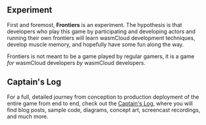 ## Experiment
First and foremost, **Frontiers** is an experiment. The hypothesis is that developers who play this game by participating and developing actors and running their own frontiers will learn wasmCloud development techniques, develop muscle memory, and hopefully have some fun along the way.

Frontiers is not meant to be a game played by regular gamers, it is a game _for_ wasmCloud developers _by_ wasmCloud developers.

## Captain's Log
For a full, detailed journey from conception to production deployment of the entire game from end to end, check out the [Captain's Log](./capnslog), where you will find blog posts, sample code, diagrams, concept art, screencast recordings, and much more.
